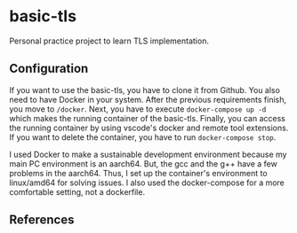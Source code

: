 # basic-tls
Personal practice project to learn TLS implementation.

## Configuration
If you want to use the basic-tls, you have to clone it from Github. You also need to have Docker in your system. After the previous requirements finish, you move to `/docker`. Next, you have to execute `docker-compose up -d` which makes the running container of the basic-tls. Finally, you can access the running container by using vscode's docker and remote tool extensions. If you want to delete the container, you have to run `docker-compose stop`.

I used Docker to make a sustainable development environment because my main PC environment is an aarch64. But, the gcc and the g++ have a few problems in the aarch64. Thus, I set up the container's environment to linux/amd64 for solving issues. I also used the docker-compose for a more comfortable setting, not a dockerfile. 

## References
